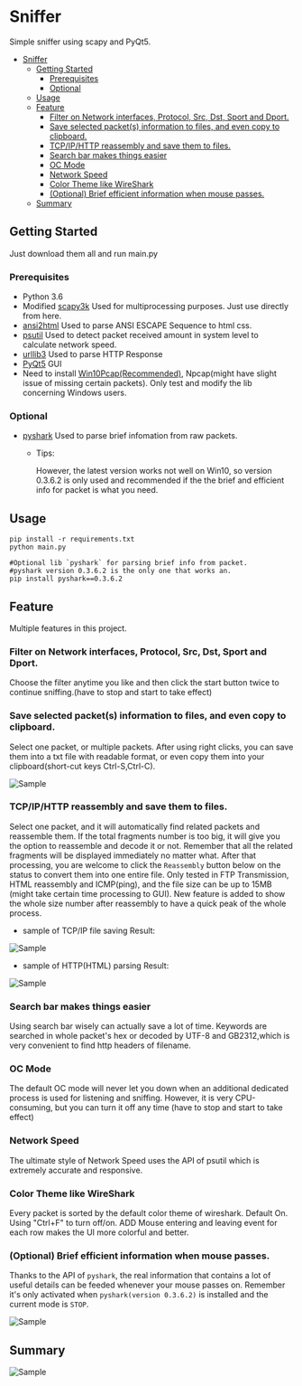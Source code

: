 # Sniffer

Simple sniffer using scapy and PyQt5.
<!-- TOC -->

- [Sniffer](#sniffer)
    - [Getting Started](#getting-started)
        - [Prerequisites](#prerequisites)
        - [Optional](#optional)
    - [Usage](#usage)
    - [Feature](#feature)
        - [Filter on Network interfaces, Protocol, Src, Dst, Sport and Dport.](#filter-on-network-interfaces-protocol-src-dst-sport-and-dport)
        - [Save selected packet(s) information to files, and even copy to clipboard.](#save-selected-packets-information-to-files-and-even-copy-to-clipboard)
        - [TCP/IP/HTTP reassembly and save them to files.](#tcpiphttp-reassembly-and-save-them-to-files)
        - [Search bar makes things easier](#search-bar-makes-things-easier)
        - [OC Mode](#oc-mode)
        - [Network Speed](#network-speed)
        - [Color Theme like WireShark](#color-theme-like-wireshark)
        - [(Optional) Brief efficient information when mouse passes.](#optional-brief-efficient-information-when-mouse-passes)
    - [Summary](#summary)

<!-- /TOC -->
## Getting Started

Just download them all and run main.py

### Prerequisites

- Python 3.6
- Modified [scapy3k](https://github.com/phaethon/scapy) Used for multiprocessing purposes. Just use directly from here. 
- [ansi2html](https://github.com/ralphbean/ansi2html)  Used to parse ANSI ESCAPE Sequence to html css.
- [psutil](https://github.com/giampaolo/psutil)	Used to detect packet received amount in system level to calculate network speed. 
- [urllib3](https://github.com/shazow/urllib3)  Used to parse HTTP Response
- [PyQt5](https://riverbankcomputing.com/software/pyqt/download5) GUI
- Need to install [Win10Pcap(Recommended)](http://www.win10pcap.org/), Npcap(might have slight issue of missing certain packets).
Only test and modify the lib concerning Windows users.

### Optional
-  [pyshark](https://github.com/KimiNewt/pyshark) Used to parse brief infomation from raw packets.

   - Tips:
 
      However, the latest version works not well on Win10, so version 0.3.6.2 is only used and recommended if the the brief and efficient info for packet is what you need.

## Usage
```
pip install -r requirements.txt
python main.py

#Optional lib `pyshark` for parsing brief info from packet.
#pyshark version 0.3.6.2 is the only one that works an.
pip install pyshark==0.3.6.2
```

## Feature

Multiple features in this project.

### Filter on Network interfaces, Protocol, Src, Dst, Sport and Dport.

Choose the filter anytime you like and then click the start button twice to continue sniffing.(have to stop and start to take effect)

### Save selected packet(s) information to files, and even copy to clipboard.

Select one packet, or multiple packets. After using right clicks, you can save them into a txt file with readable format, or even copy
them into your clipboard(short-cut keys Ctrl-S,Ctrl-C). 

![Sample](/sample_pic/save_sample.gif "Sample")

### TCP/IP/HTTP reassembly and save them to files.

Select one packet, and it will automatically find related packets and reassemble them.
If the total fragments number is too big, it will give you the option to reassemble and decode it or not.
Remember that all the related fragments will be displayed immediately no matter what.
After that processing, you are welcome to click the `Reassembly` button below on the status to convert them into one entire file.
Only tested in FTP Transmission, HTML reassembly and ICMP(ping), and the file size can be up to 15MB (might take certain time processing to GUI).
New feature is added to show the whole size number after reassembly to have a quick peak of the whole process.

- sample of TCP/IP file saving Result:

![Sample](/sample_pic/reassemble_sample.gif "Sample")

- sample of HTTP(HTML) parsing Result:

![Sample](/sample_pic/html_sample.gif "HTML Sample")

### Search bar makes things easier

Using search bar wisely can actually save a lot of time.
Keywords are searched in whole packet's hex or decoded by UTF-8 and GB2312,which is very convenient to find http headers of filename.

### OC Mode

The default OC mode will never let you down when an additional dedicated process is used for listening and sniffing.
However, it is very CPU-consuming, but you can turn it off any time (have to stop and start to take effect)

### Network Speed

The ultimate style of Network Speed uses the API of psutil which is extremely accurate and responsive.


### Color Theme like WireShark

Every packet is sorted by the default color theme of wireshark. Default On. Using "Ctrl+F" to turn off/on.
ADD Mouse entering and leaving event for each row makes the UI more colorful and better.

### (Optional) Brief efficient information when mouse passes.

Thanks to the API of `pyshark`, the real information that contains a lot of useful details can be feeded whenever your mouse passes on. Remember it's only activated when `pyshark(version 0.3.6.2)` is installed and the current mode is `STOP`.


![Sample](/sample_pic/pyshark_sample.gif "HTML Sample")

## Summary


![Sample](/sample_pic/overall_sample.gif "Sample")

